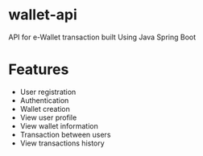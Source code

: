 # wallet-api
API for e-Wallet transaction built Using Java Spring Boot
# Features
* User registration
* Authentication
* Wallet creation
* View user profile
* View wallet information
* Transaction between users
* View transactions history
